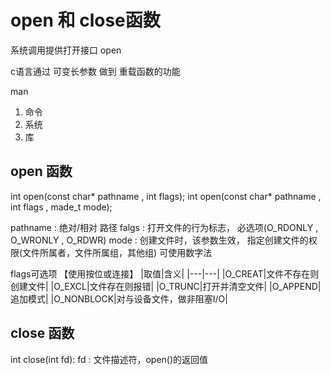 # open 和 close函数
系统调用提供打开接口 open

c语言通过 可变长参数 做到 重载函数的功能


man
1. 命令
2. 系统
3. 库


## open 函数
int open(const char* pathname , int flags);
int open(const char* pathname , int flags , made_t mode);

pathname : 绝对/相对 路径
falgs : 打开文件的行为标志， 必选项(O_RDONLY , O_WRONLY , O_RDWR)
mode : 创建文件时，该参数生效， 指定创建文件的权限(文件所属者，文件所属组，其他组)  可使用数字法


flags可选项 【使用按位或连接】
|取值|含义|
|---|---|
|O_CREAT|文件不存在则创建文件|
|O_EXCL|文件存在则报错|
|O_TRUNC|打开并清空文件|
|O_APPEND|追加模式|
|O_NONBLOCK|对与设备文件，做非阻塞I/O|

## close 函数
int close(int fd):
fd : 文件描述符，open()的返回值


